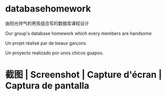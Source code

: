 # databasehomework
由阳光帅气的男孩组合写的数据库课程设计

Our group's database homework which every members are handsome

Un projet réalisé par de beaux garçons

Un proyecto realizado por unos chicos guapos.

# 截图 | Screenshot | Capture d'écran | Captura de pantalla




